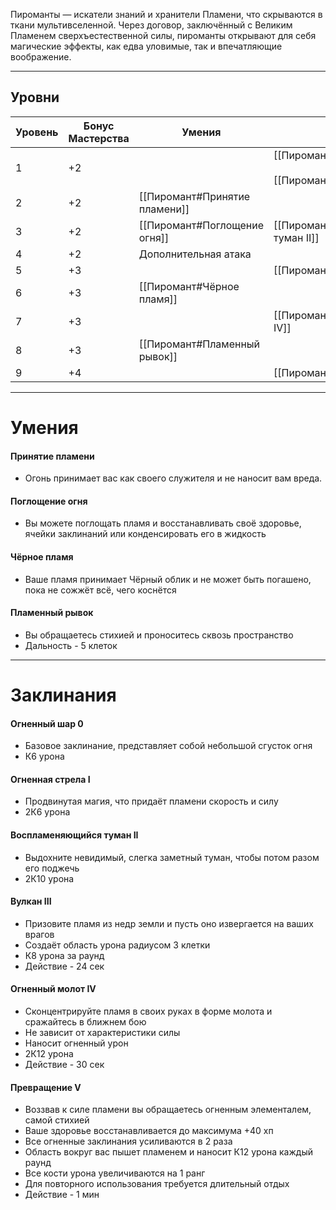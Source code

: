 Пироманты — искатели знаний и хранители Пламени, что скрываются в ткани мультивселенной. Через договор, заключённый с Великим Пламенем сверхъестественной силы, пироманты открывают для себя магические эффекты, как едва уловимые, так и впечатляющие воображение.

---
## Уровни

| Уровень | Бонус Мастерства | Умения | Заклинания | Ячейки заклинаний | Уровень ячеек |
| ---- | ---- | ---- | ---- | ---- | ---- |
| 1 | +2 |  | [[Пиромант#Огненный шар 0]]<br><br>[[Пиромант#Огненная стрела I]] | 2 | 1 |
| 2 | +2 | [[Пиромант#Принятие пламени]] |  | 3 | 1 |
| 3 | +2 | [[Пиромант#Поглощение огня]] | [[Пиромант#Воспламеняющийся туман II]] | 3 | 2 |
| 4 | +2 | Дополнительная атака |  | 4 | 2 |
| 5 | +3 |  | [[Пиромант#Вулкан III]] | 4 | 3 |
| 6 | +3 | [[Пиромант#Чёрное пламя]] |  | 5 | 3 |
| 7 | +3 |  | [[Пиромант#Огненный молот IV]] | 6 | 4 |
| 8 | +3 | [[Пиромант#Пламенный рывок]] |  | 6 | 4 |
| 9 | +4 |  | [[Пиромант#Превращение V]] | 7 | 5 |

---
# Умения

#### Принятие пламени

- Огонь принимает вас как своего служителя и не наносит вам вреда.
#### Поглощение огня

- Вы можете поглощать пламя и восстанавливать своё здоровье, ячейки заклинаний или конденсировать его в жидкость
#### Чёрное пламя

- Ваше пламя принимает Чёрный облик и не может быть погашено, пока не сожжёт всё, чего коснётся
#### Пламенный рывок

- Вы обращаетесь стихией и проноситесь сквозь пространство
- Дальность - 5 клеток

---
# Заклинания

#### Огненный шар 0

- Базовое заклинание, представляет собой небольшой сгусток огня
- К6 урона

#### Огненная стрела I

- Продвинутая магия, что придаёт пламени скорость и силу
- 2К6 урона

#### Воспламеняющийся туман II

- Выдохните невидимый, слегка заметный туман, чтобы потом разом его поджечь
- 2К10 урона

#### Вулкан III

- Призовите пламя из недр земли и пусть оно извергается на ваших врагов
- Создаёт область урона радиусом 3 клетки
- К8 урона за раунд
- Действие - 24 сек

#### Огненный молот IV

- Сконцентрируйте пламя в своих руках в форме молота и сражайтесь в ближнем бою
- Не зависит от характеристики силы
- Наносит огненный урон
- 2К12 урона
- Действие - 30 сек

#### Превращение V

- Воззвав к силе пламени вы обращаетесь огненным элементалем, самой стихией
- Ваше здоровье восстанавливается до максимума +40 хп
- Все огненные заклинания усиливаются в 2 раза
- Область вокруг вас пышет пламенем и наносит К12 урона каждый раунд
- Все кости урона увеличиваются на 1 ранг
- Для повторного использования требуется длительный отдых
- Действие - 1 мин